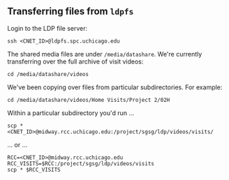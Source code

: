 ## Transferring files from `ldpfs`

Login to the LDP file server:

    ssh <CNET_ID>@ldpfs.spc.uchicago.edu

The shared media files are under `/media/datashare`. We're currently transferring over the full archive of visit videos:

    cd /media/datashare/videos

We've been copying over files from particular subdirectories. For example: 

    cd /media/datashare/videos/Home Visits/Project 2/02H

Within a particular subdirectory you'd run ...

    scp * <CNET_ID>@midway.rcc.uchicago.edu:/project/sgsg/ldp/videos/visits/

... or ...

    RCC=<CNET_ID>@midway.rcc.uchicago.edu
    RCC_VISITS=$RCC:/project/sgsg/ldp/videos/visits
    scp * $RCC_VISITS
